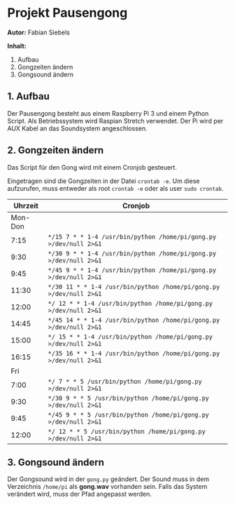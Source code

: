 # Projekt Pausengong

**Autor:** Fabian Siebels

**Inhalt:**
 1. Aufbau
 2. Gongzeiten ändern
 3. Gongsound ändern

## 1. Aufbau

Der Pausengong besteht aus einem Raspberry Pi 3 und einem Python Script. Als Betriebssystem wird Raspian Stretch verwendet.
Der Pi wird per AUX Kabel an das Soundsystem angeschlossen.
## 2. Gongzeiten ändern

Das Script für den Gong wird mit einem Cronjob gesteuert.

Eingetragen sind die Gongzeiten in der Datei `crontab -e`.
Um diese aufzurufen, muss entweder als root `crontab -e` oder als user `sudo crontab`.

| Uhrzeit | Cronjob |
|--|--|
|Mon-Don||
| 7:15 | `*/15 7 * * 1-4 /usr/bin/python /home/pi/gong.py >/dev/null 2>&1` |
| 9:30 | `*/30 9 * * 1-4 /usr/bin/python /home/pi/gong.py >/dev/null 2>&1` |
| 9:45 | `*/45 9 * * 1-4 /usr/bin/python /home/pi/gong.py >/dev/null 2>&1` |
|11:30 | `*/30 11 * * 1-4 /usr/bin/python /home/pi/gong.py >/dev/null 2>&1`|
|12:00 |`*/ 12 * * 1-4 /usr/bin/python /home/pi/gong.py >/dev/null 2>&1`|
|14:45 |`*/45 14 * * 1-4 /usr/bin/python /home/pi/gong.py >/dev/null 2>&1`|
|15:00 |`*/ 15 * * 1-4 /usr/bin/python /home/pi/gong.py >/dev/null 2>&1`|
|16:15 |`*/35 16 * * 1-4 /usr/bin/python /home/pi/gong.py >/dev/null 2>&1`|
|Fri||
|7:00 |`*/ 7 * * 5 /usr/bin/python /home/pi/gong.py >/dev/null 2>&1`|
|9:30 |`*/30 9 * * 5 /usr/bin/python /home/pi/gong.py >/dev/null 2>&1`|
|9:45 |`*/45 9 * * 5 /usr/bin/python /home/pi/gong.py >/dev/null 2>&1`| 
|12:00 |`*/ 12 * * 5 /usr/bin/python /home/pi/gong.py >/dev/null 2>&1`|   

## 3. Gongsound ändern

Der Gongsound wird in der `gong.py` geändert. Der Sound muss in dem Verzeichnis `/home/pi` als **gong.wav** vorhanden sein. Falls das System verändert wird, muss der Pfad angepasst werden.

